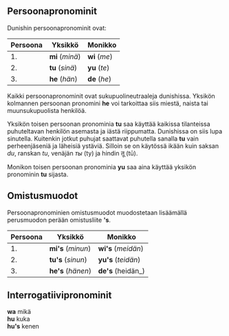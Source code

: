 ## Persoonapronominit

Dunishin persoonapronominit ovat:

|Persoona| Yksikkö              | Monikko            |
|--------|----------------------|--------------------|
| 1.     | **mi** (_minä_)      | **wi** (_me_)      |
| 2.     | **tu** (_sinä_)      | **yu** (_te_)      |
| 3.     | **he** (_hän_)       | **de** (_he_)      |

Kaikki persoonapronominit ovat sukupuolineutraaleja dunishissa.
Yksikön kolmannen persoonan pronomini **he** voi tarkoittaa siis miestä, naista tai muunsukupuolista henkilöä.

Yksikön toisen persoonan pronominia **tu** saa käyttää kaikissa tilanteissa
puhuteltavan henkilön asemasta ja iästä riippumatta.
Dunishissa on siis lupa sinutella.
Kuitenkin jotkut puhujat saattavat puhutella sanalla **tu** vain perheenjäseniä ja läheisiä ystäviä.
Silloin se on käytössä ikään kuin saksan _du_, ranskan _tu_, venäjän _ты_ (ty) ja hindin तू (tū).

Monikon toisen persoonan pronominia **yu** saa aina käyttää
yksikön pronominin **tu** sijasta.


## Omistusmuodot

Persoonapronominien omistusmuodot muodostetaan lisäämällä perusmuodon perään
omistusliite **'s**.

|Persoona| Yksikkö              | Monikko              |
|--------|----------------------|----------------------|
| 1.     | **mi's** (_minun_)   | **wi's** (_meidän_)  |
| 2.     | **tu's** (_sinun_)   | **yu's** (_teidän_)  |
| 3.     | **he's** (_hänen_)   | **de's** (heidän_)   |


## Interrogatiivipronominit

**wa** mikä  
**hu** kuka  
**hu's** kenen

